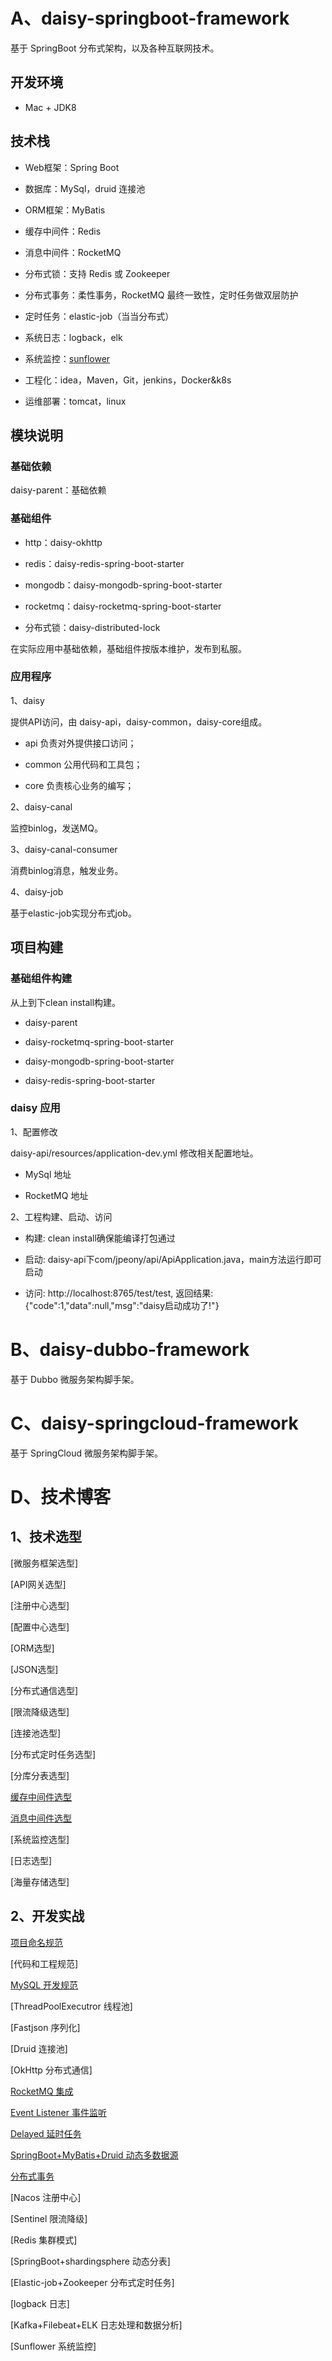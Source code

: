 # A、daisy-springboot-framework

基于 SpringBoot 分布式架构，以及各种互联网技术。

## 开发环境

- Mac + JDK8

## 技术栈

- Web框架：Spring Boot

- 数据库：MySql，druid 连接池

- ORM框架：MyBatis

- 缓存中间件：Redis

- 消息中间件：RocketMQ

- 分布式锁：支持 Redis 或 Zookeeper

- 分布式事务：柔性事务，RocketMQ 最终一致性，定时任务做双层防护

- 定时任务：elastic-job（当当分布式）

- 系统日志：logback，elk

- 系统监控：[sunflower](https://github.com/jchry/sunflower)

- 工程化：idea，Maven，Git，jenkins，Docker&k8s

- 运维部署：tomcat，linux

## 模块说明

### 基础依赖

daisy-parent：基础依赖

### 基础组件

- http：daisy-okhttp

- redis：daisy-redis-spring-boot-starter

- mongodb：daisy-mongodb-spring-boot-starter

- rocketmq：daisy-rocketmq-spring-boot-starter

- 分布式锁：daisy-distributed-lock

在实际应用中基础依赖，基础组件按版本维护，发布到私服。

### 应用程序

1、daisy

提供API访问，由 daisy-api，daisy-common，daisy-core组成。

- api 负责对外提供接口访问；

- common 公用代码和工具包；

- core 负责核心业务的编写；

2、daisy-canal

监控binlog，发送MQ。

3、daisy-canal-consumer

消费binlog消息，触发业务。

4、daisy-job

基于elastic-job实现分布式job。

## 项目构建

### 基础组件构建

从上到下clean install构建。

- daisy-parent

- daisy-rocketmq-spring-boot-starter

- daisy-mongodb-spring-boot-starter

- daisy-redis-spring-boot-starter

### daisy 应用

1、配置修改

daisy-api/resources/application-dev.yml 修改相关配置地址。

- MySql 地址

- RocketMQ 地址

2、工程构建、启动、访问

- 构建: clean install确保能编译打包通过

- 启动: daisy-api下com/jpeony/api/ApiApplication.java，main方法运行即可启动

- 访问: http://localhost:8765/test/test, 返回结果: {"code":1,"data":null,"msg":"daisy启动成功了!"}

# B、daisy-dubbo-framework

基于 Dubbo 微服务架构脚手架。

# C、daisy-springcloud-framework

基于 SpringCloud 微服务架构脚手架。

# D、技术博客

## 1、技术选型

[微服务框架选型]

[API网关选型]

[注册中心选型]

[配置中心选型]

[ORM选型]

[JSON选型]

[分布式通信选型]

[限流降级选型]

[连接池选型]

[分布式定时任务选型]

[分库分表选型]

[缓存中间件选型](https://jpeony.blog.csdn.net/article/details/105379126)

[消息中间件选型](https://jpeony.blog.csdn.net/article/details/105350892)

[系统监控选型]

[日志选型]

[海量存储选型]

## 2、开发实战

[项目命名规范](https://blog.csdn.net/yhl_jxy/article/details/103946580)

[代码和工程规范]

[MySQL 开发规范](https://jpeony.blog.csdn.net/article/details/111880983)

[ThreadPoolExecutror 线程池]

[Fastjson 序列化]

[Druid 连接池]

[OkHttp 分布式通信]

[RocketMQ 集成](https://blog.csdn.net/yhl_jxy/article/details/103968635)

[Event Listener 事件监听](https://blog.csdn.net/yhl_jxy/article/details/106317858)

[Delayed 延时任务](https://blog.csdn.net/yhl_jxy/article/details/106750450)

[SpringBoot+MyBatis+Druid 动态多数据源](https://jpeony.blog.csdn.net/article/details/112360427)

[分布式事务](https://jpeony.blog.csdn.net/article/details/107828429)

[Nacos 注册中心]

[Sentinel 限流降级]

[Redis 集群模式]

[SpringBoot+shardingsphere 动态分表]

[Elastic-job+Zookeeper 分布式定时任务]

[logback 日志]

[Kafka+Filebeat+ELK 日志处理和数据分析] 

[Sunflower 系统监控]

